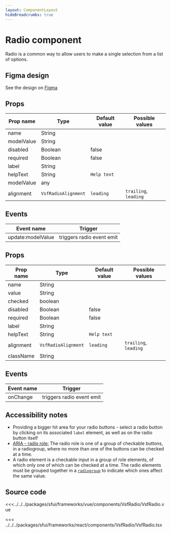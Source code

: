 ```yaml
---
layout: ComponentLayout
hideBreadcrumbs: true
---
```

# Radio component

Radio is a common way to allow users to make a single selection from a list of options.

<Generate />

## Figma design

See the design on [Figma](https://www.figma.com/file/CWOkbpne0tDpSenT4ZEUTQ/%F0%9F%9B%A0-SFUI-2.0-%7C-Development?node-id=11375%3A16247)

<!-- vue -->

## Props

| Prop name  | Type                | Default value | Possible values       |
| ---------- | ------------------- | ------------- | --------------------- |
| name       | String              |               |                       |
| modelValue | String              |               |                       |
| disabled   | Boolean             | false         |                       |
| required   | Boolean             | false         |                       |
| label      | String              |               |                       |
| helpText   | String              | `Help text`   |                       |
| modelValue | any                 |               |                       |
| alignment  | `VsfRadioAlignment` | `leading`     | `trailing`, `leading` |

## Events

| Event name        |          Trigger          |
| ----------------- | :-----------------------: |
| update:modelValue | triggers radio event emit |

<!-- end vue -->

<!-- react -->

## Props

| Prop name | Type                | Default value | Possible values       |
| --------- | ------------------- | ------------- | --------------------- |
| name      | String              |               |                       |
| value     | String              |               |                       |
| checked   | boolean             |               |                       |
| disabled  | Boolean             | false         |                       |
| required  | Boolean             | false         |                       |
| label     | String              |               |                       |
| helpText  | String              | `Help text`   |                       |
| alignment | `VsfRadioAlignment` | `leading`     | `trailing`, `leading` |
| className | String              |               |                       |

## Events

| Event name |          Trigger          |
| ---------- | :-----------------------: |
| onChange   | triggers radio event emit |

<!-- end react -->

## Accessibility notes

- Providing a bigger hit area for your radio buttons - select a radio button by clicking on its associated `label` element, as well as on the radio button itself
- [ARIA - radio role:](https://developer.mozilla.org/en-US/docs/Web/Accessibility/ARIA/Roles/radio_role) The radio role is one of a group of checkable buttons, in a radiogroup, where no more than one of the buttons can be checked at a time.
- A radio element is a checkable input in a group of role elements, of which only one of which can be checked at a time. The radio elements must be grouped together in a [`radiogroup`](https://developer.mozilla.org/en-US/docs/Web/Accessibility/ARIA/Roles/radiogroup_role) to indicate which ones affect the same value.

## Source code

<!-- vue -->

<<<../../../packages/sfui/frameworks/vue/components/VsfRadio/VsfRadio.vue

<!-- end vue -->

<!-- react -->

<<< ../../../packages/sfui/frameworks/react/components/VsfRadio/VsfRadio.tsx

<!-- end react -->
